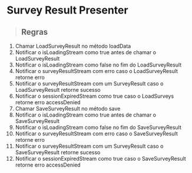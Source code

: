# Survey Result Presenter

> ## Regras
01. Chamar LoadSurveyResult no método loadData
02. Notificar o isLoadingStream como true antes de chamar o LoadSurveyResult
03. Notificar o isLoadingStream como false no fim do LoadSurveyResult
04. Notificar o surveyResultStream com erro caso o LoadSurveyResult retorne erro
05. Notificar o surveyResultStream com um SurveyResult caso o LoadSurveyResult retorne sucesso
06. Notificar o sessionExpiredStream como true caso o LoadSurveys retorne erro accessDenied
07. Chamar SaveSurveyResult no método save
08. Notificar o isLoadingStream como true antes de chamar o SaveSurveyResult
09. Notificar o isLoadingStream como false no fim do SaveSurveyResult
10. Notificar o surveyResultStream com erro caso o SaveSurveyResult retorne erro
11. Notificar o surveyResultStream com um SurveyResult caso o SaveSurveyResult retorne sucesso
12. Notificar o sessionExpiredStream como true caso o SaveSurveyResult retorne erro accessDenied
